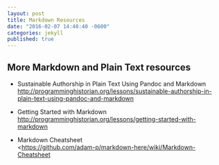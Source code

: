 ```yaml
---
layout: post
title: Markdown Resources
date: "2016-02-07 14:40:40 -0600"
categories: jekyll
published: true
---
```




## More Markdown and Plain Text resources

* Sustainable Authorship in Plain Text Using Pandoc and Markdown  
http://programminghistorian.org/lessons/sustainable-authorship-in-plain-text-using-pandoc-and-markdown

* Getting Started with Markdown  
http://programminghistorian.org/lessons/getting-started-with-markdown

* Markdown Cheatsheet  
<https://github.com/adam-p/markdown-here/wiki/Markdown-Cheatsheet
